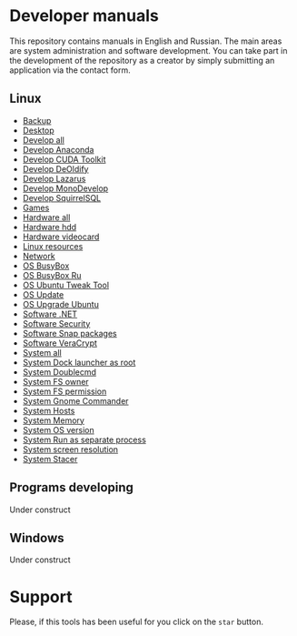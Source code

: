 # Developer manuals

This repository contains manuals in English and Russian. The main areas are system administration and software development. You can take part in the development of the repository as a creator by simply submitting an application via the contact form.

## Linux
- [Backup]("Linux/Backup.txt")
- [Desktop]("Linux/Desktop.txt")
- [Develop all]("Linux/Develop%20all.txt")
- [Develop Anaconda]("Linux/Develop%20Anaconda.txt")
- [Develop CUDA Toolkit]("Linux/Develop%20CUDA%20Toolkit.txt")
- [Develop DeOldify]("Linux/Develop%20DeOldify.txt")
- [Develop Lazarus]("Linux/Develop%20Lazarus.txt")
- [Develop MonoDevelop]("Linux/Develop%20MonoDevelop.txt")
- [Develop SquirrelSQL]("Linux/Develop%20SquirrelSQL.txt")
- [Games]("Linux/Games.txt")
- [Hardware all]("Linux/Hardware%20all.txt")
- [Hardware hdd]("Linux/Hardware%20hdd.txt")
- [Hardware videocard]("Linux/Hardware%20videocard.txt")
- [Linux resources]("Linux/Linux%20resources.md")
- [Network]("Linux/Network.txt")
- [OS BusyBox]("Linux/OS%20BusyBox.txt")
- [OS BusyBox Ru]("Linux/OS%20BusyBox.txt-ru")
- [OS Ubuntu Tweak Tool]("Linux/OS%20Ubuntu%20Tweak%20Tool.txt")
- [OS Update]("Linux/OS%20Update.md")
- [OS Upgrade Ubuntu]("Linux/OS%20Upgrade%20Ubuntu.md")
- [Software .NET]("Linux/Software%20.NET.md")
- [Software Security]("Linux/Software%20Security.txt")
- [Software Snap packages]("Linux/Software%20Snap%20packages.txt")
- [Software VeraCrypt]("Linux/Software%20VeraCrypt.txt")
- [System all]("Linux/System%20all.txt")
- [System Dock launcher as root]("Linux/System%20Dock%20launcher%20as%20root.txt")
- [System Doublecmd]("Linux/System%20Doublecmd.txt")
- [System FS owner]("Linux/System%20FS%20owner.txt")
- [System FS permission]("Linux/System%20FS%20permission.txt")
- [System Gnome Commander]("Linux/System%20Gnome%20Commander.txt")
- [System Hosts]("Linux/System%20Hosts.txt")
- [System Memory]("Linux/System%20Memory.txt")
- [System OS version]("Linux/System%20OS%20version.txt")
- [System Run as separate process]("Linux/System%20Run%20as%20separate%20process.txt")
- [System screen resolution]("Linux/System%20screen%20resolution.txt")
- [System Stacer]("Linux/System%20Stacer.txt")

## Programs developing
Under construct

## Windows
Under construct

# Support
Please, if this tools has been useful for you click on the `star` button.
